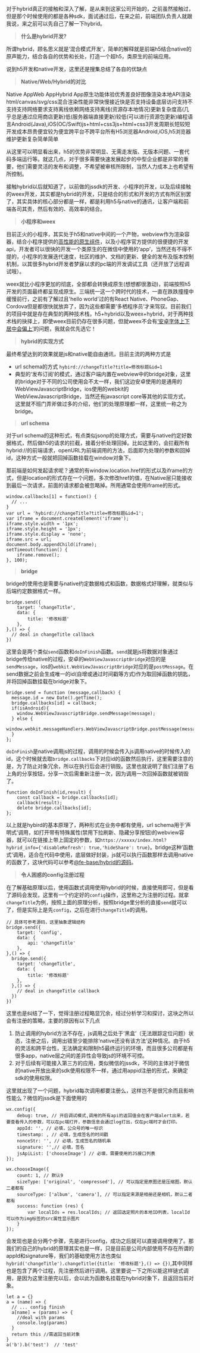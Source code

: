 对于hybrid真正的接触和深入了解，是从来到这家公司开始的，之前虽然接触过，但是那个时候使用的都是各种sdk，面试通过后，在来之前，前端团队负责人就跟我说，来之前可以先自己了解一下hybrid。

>**什么是hybrid开发?**

所谓hybrid，顾名思义就是‘混合模式开发’，简单的解释就是前端h5结合native的原声能力，结合各自的优势和长处，打造一个超h5，类原生的前端应用。

说到h5开发和native开发，这里还是搜集总结了各自的优缺点

>**Native/Web/Hybrid的对比**

Native AppWeb AppHybrid App原生功能体验优秀差良好图像渲染本地API渲染html/canvas/svg/css混合渲染性能非常快慢接近快是否支持设备底层访问支持不支持支持网络要求支持离线依赖网络支持离线(资源存本地情况)更新复杂度高(几乎总是通过应用商店更新)低(服务器端直接更新)较低(可以进行资源包更新)编程语言Android(Java),iOS(OC/Swift)js+html+css3js+html+css3开发周期长短较短开发成本昂贵便宜较为便宜跨平台不跨平台所有H5浏览器Android,iOS,h5浏览器维护更新复杂简单简单

从这里可以明显看出来，h5的优势非常明显、无需走发版、无版本问题、一套代码多端运行等。就这几点，对于很多需要快速发展起步的中型企业都是非常的重要，他们需要灵活的发布和调整，不希望被审核所限制，当然人力成本上也希望有所控制。

接触hybrid以后就知道了，以前做的jssdk的开发、小程序的开发，以及后续接触的weex开发，其实都是hybrid的开发，只是结合的形式和开发的方式有所区别罢了，其实具体的核心部分都是一样，都是利用h5与native的通讯，让客户端和前端各司其责，然后有效的、高效率的结合。

>**小程序和weex**

目前正火的小程序，其实处于h5和native中间的一个产物，webview作为渲染容器，结合小程序提供的[高性能的原生组件](https://developers.weixin.qq.com/miniprogram/dev/component/)，以及小程序官方提供的很便捷的开发api，开发者可以很快的开发一个类原生的在微信中使用的‘app’，当然还有不得不提的，小程序的发展迭代速度，社区的维护、文档的更新、健全的发布及版本控制机制，以其很多hybrid开发者梦寐以求的pc端的开发调试工具（还开放了远程调试哦）。

weex就比小程序更加的彻底，全部都会转换成原生(想想都很激动)，前端按照h5开发的页面最终都呈现成原生。三端统一这一个跨时代的技术，一直在跌跌撞撞中缓慢前行，之前有了解过且'hello world'过的有React Native、PhoneGap、Cordova但是都很快就放弃了，因为这些都需要‘多栖程序员’才来驾驭。目前我们的项目中就是存在典型的两种技术栈，h5+hybrid以及weex+hybrid，对于两种技术栈的抉择上，即使weex目前仍存在很多问题，但就weex不会有[‘安卓字体上下居中会偏上’](<https://zhuanlan.zhihu.com/p/25808995>)的问题，我就会优先选它！

>**hybrid的实现方式**

最终希望达到的效果就是js和native能自由通讯，目前主流的两种方式是
* url schema的方式 `hybird://changeTitle?title=修改标题&id=1`
* 典型的‘发布订阅’的模式，通过客户端内置在webview中的bridge对象，这里的bridge对于不同的公司使用会不太一样，我们这边安卓使用的是通用的WebViewJavascriptBridge，ios使用的webkit的WebViewJavascriptBridge，当然还有javascript core等其他的实现方式，这里就不班门弄斧做过多的介绍，他们的处理原理都一样，这里统一称之为bridge。

>**url schema**

对于url schema的这种形式，有点类似jsonp的处理方式，需要与native约定好数据格式，然后做h5的请求的拦截，接着分析处理回掉。比如这里的，会拦截所有hybrid://的前端请求，openURL为前端调用的方法，后面即为处理的参数和回掉id，这种方式一般就把回掉函数挂载在window对象下。

那前端是如何发起请求呢？通常的有window.location.href的形式以及iframe的方式，但是location的形式存在一个问题，多次修改href的值，在Native层只能接收到最后一次请求，前面的请求都会被忽略掉。所用通常会使用iframe的形式。

```
window.callbacks[1] = function() {
  // ...
}
var url = 'hybird://changeTitle?title=修改标题&id=1';
var iframe = document.createElement('iframe');
iframe.style.width = '1px';
iframe.style.height = '1px';
iframe.style.display = 'none';
iframe.src = url;
document.body.appendChild(iframe);
setTimeout(function() {
    iframe.remove();
}, 100);
```

>**bridge**

bridge的使用也是需要与native约定数据格式和函数，数据格式好理解，就类似与后端约定数据格式一样。

```
bridge.send({
    target: 'changeTitle',
    data: {
        title: '修改标题'
    },
},() => {
  // deal in changeTitle callback
})
```

这里会是两个类似`send`函数和`doInFinish`函数。`send`就是js将数据对象通过bridge传给native的过程，安卓的`WebViewJavascriptBridge`对应的是`sendMessage`，ios的`webkit.WebViewJavascriptBridge`对应的是`postMessage`。在send数据之前会生成唯一的id(自增或通过时间戳等方式)作为取回掉函数的钥匙，并将回掉函数挂载在bridge对象下。

```
bridge.send = function (message,callback) {
  message.id = new Date().getTime();
  bridge.callbacks[id] = callback;
  if(isAndroid){
    window.WebViewJavascriptBridge.sendMessage(message);
  } else {
    window.webkit.messageHandlers.WebViewJavascriptBridge.postMessage(message);
  }
};
```

`doInFinish`是native调用js的过程，调用的时候会传入js调用native的时候传入的id，这个时候就去取`bridge.callbacks`下对应id的函数然后执行，这里需要注意的是，为了防止对象冗余，所以在执行后会进行销毁。这里也就说明了我们注册了右上角的分享按钮，分享一次后需重新注册一次，因为调用一次回掉函数就被销毁了。

```
function doInFinish(id,result) {
    const callback = bridge.callbacks[id];
    callback(result);
    delete bridge.callbacks[id];
};
```

以上就是hybird的基本原理了，两种形式在业务中都有使用，url schema用于‘声明式‘调用，如打开带有特殊属性(禁用下拉刷新、隐藏分享按钮)的webview容器，就可以在链接上带上固定的参数，如`https://xxxxx/index.html?hybrid_info={'disableRefresh': true,'hideShare': true}`。bridge这种’函数式‘调用，适合在代码中使用，底层做好封装，js就可以执行函数那样去调用native的函数了，这块代码可以参考[@fe-base/hybrid的源码](http://git.husor.com/fe-base/hybrid/tree/master/src)。

>**令人困惑的config注册过程**

在了解基础原理以后，使用函数式调用使用hybrid的时候，直接使用即可，但是看了源码会发现，这里有一个约定好的`config`操作，这里称之为注册的过程。就拿`changeTitle`为例，按照上面的原理分析，按照bridge里分析的直接`send`就可以了，但是实际上是先`config`，之后在进行`changeTitle`的调用。

```
// 具体可参考源码，这里抽象逻辑结构
bridge.send({
    target: 'config',
    data: {
        api: 'changeTitle'
    },
},() => {
  bridge.send({
    target: 'changeTitle',
    data: {
        title: '修改标题'
    },
  },() => {
    // deal in changeTitle callback
  })
})
```

这里也是纠结了一下，觉得注册过程略显冗余，经过分析学习和探讨，这块之所以会有注册的策略，主要的原因有以下几点

1. 防止调用的hybrid方法不存在，js调用之后处于’黑盒’（无法跟踪定位问题）状态，注册之后，调用出错至少能排除’native还没有该方法’这种情况。由于h5的灵活和跨平台性，无法确定和限制h5最终运行的环境，而且很多公司都是有很多app，native层之间的差异性会导致js的环境不可控。
2. 对于后续有可能接入第三方的应用，类似微信的jssdk，不同的主体对于微信的native开放出来的sdk使用权限不一样，通过用appid注册的形式，来确定sdk的使用权限。

这里就出现了一个问题，hybrid每次调用都要注册么，这样岂不是很冗余而且影响性能么？微信的jssdk是下面使用的

```
wx.config({
    debug: true, // 开启调试模式,调用的所有api的返回值会在客户端alert出来，若要查看传入的参数，可以在pc端打开，参数信息会通过log打出，仅在pc端时才会打印。
    appId: '', // 必填，公众号的唯一标识
    timestamp: , // 必填，生成签名的时间戳
    nonceStr: '', // 必填，生成签名的随机串
    signature: '',// 必填，签名
    jsApiList: ['chooseImage'] // 必填，需要使用的JS接口列表
});

wx.chooseImage({
    count: 1, // 默认9
    sizeType: ['original', 'compressed'], // 可以指定是原图还是压缩图，默认二者都有
    sourceType: ['album', 'camera'], // 可以指定来源是相册还是相机，默认二者都有
    success: function (res) {
        var localIds = res.localIds; // 返回选定照片的本地ID列表，localId可以作为img标签的src属性显示图片
    }
});
```

会发现也是会分两个步骤，先是进行config，成功之后就可以直接调用使用了。那我们的自己的hybrid的原理其实也是一样，只是目前是公司内部使用不存在所谓的appId和signature等，我们的基础使用方法也类似`hybrid('changeTitle').changeTitle({title: '修改标题'},() => {})`,其中同样也是包含了两个过程，先注册然后进行调用。这里要说一下之所以能这样链式调用，是因为这里注册完以后，会以此为函数名挂载在hybrid对象下，且返回当前对象。

```
let a = {}
a = (name) => {
  // ... config finish
  a[name] = (params) => {
    //deal with params
    console.log(params)
  }
  return this //需返回当前对象
}
a('b').b('test')  // 'test'
```
